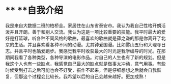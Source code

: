 # ** **自我介绍
我是来自大数据二班的柏桥金。家居住在山东省泰安市。我认为我自己性格开朗活泼并且开朗。善于和别人交流。我认为这是一项比较重要的技能。我平时最大的爱好是打篮球，听各种不同风格的歌曲，最喜欢的歌曲就是薛之谦的那是你离开了北京的生活。并且喜欢看各种不同的动漫。尤其钟爱国漫。比如雾山五行和大理寺日志。并且平时也酷爱跑步。我感觉我平时收获最大的时光是我学编导的时光。在那期间我看了各种类型，各种导演的电影作品。对自己的人生也有了新的规划。但是我这个人也有一些缺点，我感觉自己最大的缺点就是做事太冲动，意气用事。有些时候受到打击之后可能也会不好受，振作不起来，但是仔细想想之后就会自我恢复，但那这个过程会比较长。我希望以后的自己会越来越好。更加成熟！
